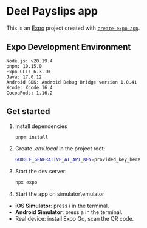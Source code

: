 # Deel Payslips app

This is an [Expo](https://expo.dev) project created with [`create-expo-app`](https://www.npmjs.com/package/create-expo-app).

## Expo Development Environment

```
Node.js: v20.19.4
pnpm: 10.15.0
Expo CLI: 6.3.10
Java: 17.0.12
Android SDK: Android Debug Bridge version 1.0.41
Xcode: Xcode 16.4
CocoaPods: 1.16.2
```

## Get started

1. Install dependencies

   ```bash
   pnpm install
   ```

2. Create _.env.local_ in the project root:
   ```bash
   GOOGLE_GENERATIVE_AI_API_KEY=provided_key_here
   ```
3. Start the dev server:

   ```bash
   npx expo
   ```

4. Start the app on simulator\emulator

- **iOS Simulator**: press i in the terminal.
- **Android Simulator**: press a in the terminal.
- Real device: install Expo Go, scan the QR code.
